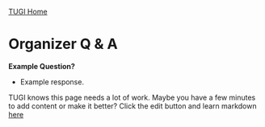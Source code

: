 ﻿[TUGI Home](http://tugi.info "TUGI Home Page")

# Organizer Q & A

**Example Question?**

- Example response.

TUGI knows this page needs a lot of work. Maybe you have a few minutes to add content or make it better? Click the edit button and learn markdown [here](https://github.com/adam-p/markdown-here/wiki/Markdown-Cheatsheet#tables)